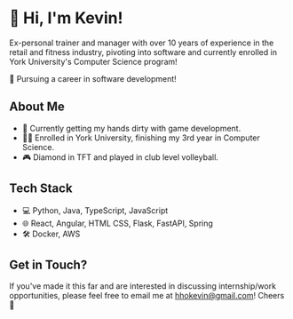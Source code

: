 
# 👋 Hi, I'm Kevin!

Ex-personal trainer and manager with over 10 years of experience in the retail and fitness industry, pivoting into software and currently enrolled in York University's Computer Science program!

🚀 Pursuing a career in software development!

## About Me

- 🌱 Currently getting my hands dirty with game development.
- 👨‍🎓 Enrolled in York University, finishing my 3rd year in Computer Science.
- 🎮 Diamond in TFT and played in club level volleyball.

## Tech Stack

- 💻 Python, Java, TypeScript, JavaScript
- 🌐 React, Angular, HTML CSS, Flask, FastAPI, Spring
- 🛠️ Docker, AWS

## Get in Touch?

If you've made it this far and are interested in discussing internship/work opportunities, please feel free to email me at hhokevin@gmail.com! Cheers 🤠
<!---
cskevhho/cskevhho is a ✨ special ✨ repository because its `README.md` (this file) appears on your GitHub profile.
You can click the Preview link to take a look at your changes.
--->
